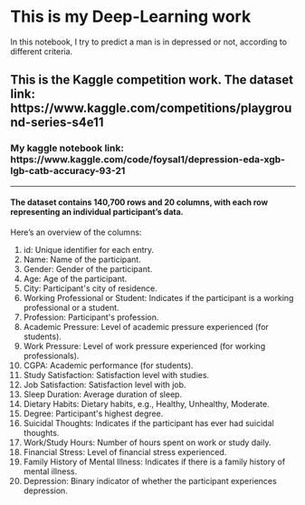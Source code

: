 # This is my Deep-Learning work

In this notebook, I try to predict a man is in depressed or not, according to different criteria.

<h2> This is the Kaggle competition work.
The dataset link: https://www.kaggle.com/competitions/playground-series-s4e11
</h2>

<h3>My kaggle notebook link: https://www.kaggle.com/code/foysal1/depression-eda-xgb-lgb-catb-accuracy-93-21</h3>
<hr>

<h4> The dataset contains 140,700 rows and 20 columns, with each row representing an individual participant’s data.</h4>

Here’s an overview of the columns:

1. id: Unique identifier for each entry.
2. Name: Name of the participant.
3. Gender: Gender of the participant.
4. Age: Age of the participant.
5. City: Participant's city of residence.
6. Working Professional or Student: Indicates if the participant is a working professional or a student.
7. Profession: Participant's profession.
8. Academic Pressure: Level of academic pressure experienced (for students).
9. Work Pressure: Level of work pressure experienced (for working professionals).
10. CGPA: Academic performance (for students).
11. Study Satisfaction: Satisfaction level with studies.
12. Job Satisfaction: Satisfaction level with job.
13. Sleep Duration: Average duration of sleep.
14. Dietary Habits: Dietary habits, e.g., Healthy, Unhealthy, Moderate.
15. Degree: Participant's highest degree.
16. Suicidal Thoughts: Indicates if the participant has ever had suicidal thoughts.
17. Work/Study Hours: Number of hours spent on work or study daily.
18. Financial Stress: Level of financial stress experienced.
19. Family History of Mental Illness: Indicates if there is a family history of mental illness.
20. Depression: Binary indicator of whether the participant experiences depression.
